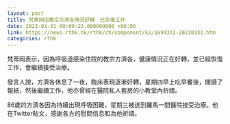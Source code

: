 ```yaml
---
layout: post
title: 梵蒂岡指教宗方濟各情況好轉　已恢復工作
date: 2023-03-31 00:09:23.000000000 +08:00
link: https://news.rthk.hk/rthk/ch/component/k2/1694372-20230331.htm
categories: rthk
---
```


梵蒂岡表示，因為呼吸道感染住院的教宗方濟各，健康情況正在好轉，並已經恢復工作，會繼續接受治療。

發言人說，方濟各休息了一夜，臨床表現逐漸好轉，星期四早上吃早餐後，閱讀了報紙，然後繼續工作，他亦曾經在醫院私人套房的小教堂內祈禱。

86歲的方濟各因為持續出現呼吸困難，星期三被送到羅馬一間醫院接受治療。他在Twitter貼文，感謝各方的慰問信息和為他祈禱。

